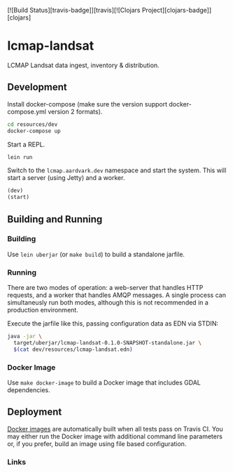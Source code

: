 [![Build Status][travis-badge]][travis][![Clojars Project][clojars-badge]][clojars]

# lcmap-landsat

LCMAP Landsat data ingest, inventory &amp; distribution.

## Development

Install docker-compose (make sure the version support docker-compose.yml version 2 formats).

```bash
cd resources/dev
docker-compose up
```

Start a REPL.

```bash
lein run
```

Switch to the `lcmap.aardvark.dev` namespace and start the system. This
will start a server (using Jetty) and a worker.

```clojure
(dev)
(start)
```

## Building and Running


### Building

Use `lein uberjar` (or `make build`) to build a standalone jarfile.

### Running

There are two modes of operation: a web-server that handles HTTP requests, and a worker that handles AMQP messages. A single process can simultaneusly run both modes, although this is not recommended in a production environment.

Execute the jarfile like this, passing configuration data as EDN via STDIN:

```bash
java -jar \
  target/uberjar/lcmap-landsat-0.1.0-SNAPSHOT-standalone.jar \
  $(cat dev/resources/lcmap-landsat.edn)
```

### Docker Image

Use `make docker-image` to build a Docker image that includes GDAL dependencies.

## Deployment

[Docker images][2] are automatically built when all tests pass on Travis CI. You may either run the Docker image with additional command line parameters or, if you prefer, build an image using file based configuration.

### Links

[1]:https://github.com/USGS-EROS/lcmap-landsat/blob/develop/resources/shared/lcmap-landsat.edn "Configuration File"
[2]:https://hub.docker.com/r/usgseros/lcmap-landsat/ "Docker Image"
